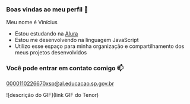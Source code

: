 ### Boas vindas ao meu perfil 💙

Meu nome é Vinícius 

- Estou estudando na [Alura](https://www.alura.com.br)
- Estou me desenvolvendo na linguagem JavaScript
- Utilizo esse espaço para minha organização e compartilhamento dos meus projetos desenvolvidos

### Você pode entrar em contato comigo 📫

0000110226670xsp@al.educacao.sp.gov.br


![descrição do GIF](link GIF do Tenor)
